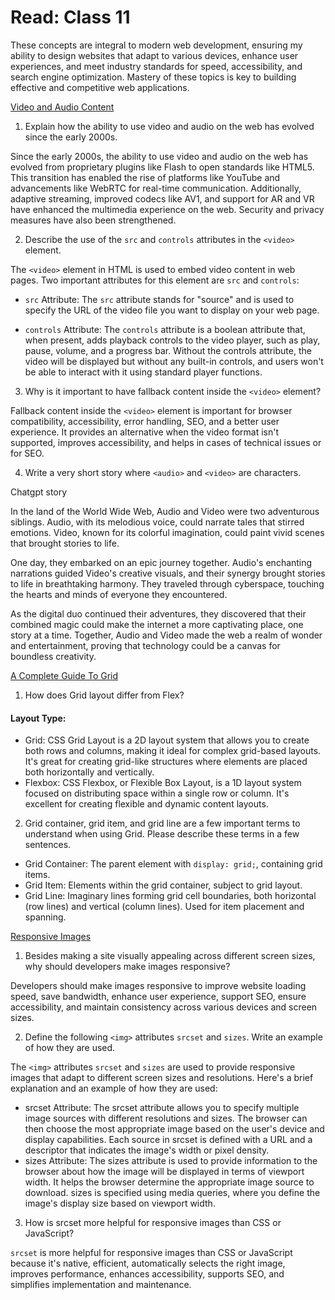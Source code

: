 # Read: Class 11

These concepts are integral to modern web development, ensuring my ability to design websites that adapt to various devices, enhance user experiences, and meet industry standards for speed, accessibility, and search engine optimization. Mastery of these topics is key to building effective and competitive web applications.

[Video and Audio Content](https://developer.mozilla.org/en-US/docs/Learn/HTML/Multimedia_and_embedding/Video_and_audio_content)

1. Explain how the ability to use video and audio on the web has evolved since the early 2000s.

Since the early 2000s, the ability to use video and audio on the web has evolved from proprietary plugins like Flash to open standards like HTML5. This transition has enabled the rise of platforms like YouTube and advancements like WebRTC for real-time communication. Additionally, adaptive streaming, improved codecs like AV1, and support for AR and VR have enhanced the multimedia experience on the web. Security and privacy measures have also been strengthened.

2. Describe the use of the `src` and `controls` attributes in the `<video>` element.

The `<video>` element in HTML is used to embed video content in web pages. Two important attributes for this element are `src` and `controls`:

* `src` Attribute:
The `src` attribute stands for "source" and is used to specify the URL of the video file you want to display on your web page.

* `controls` Attribute:
The `controls` attribute is a boolean attribute that, when present, adds playback controls to the video player, such as play, pause, volume, and a progress bar. Without the controls attribute, the video will be displayed but without any built-in controls, and users won't be able to interact with it using standard player functions.

3. Why is it important to have fallback content inside the `<video>` element?

Fallback content inside the `<video>` element is important for browser compatibility, accessibility, error handling, SEO, and a better user experience. It provides an alternative when the video format isn't supported, improves accessibility, and helps in cases of technical issues or for SEO.

4. Write a very short story where `<audio>` and `<video>` are characters.

Chatgpt story

In the land of the World Wide Web, Audio and Video were two adventurous siblings. Audio, with its melodious voice, could narrate tales that stirred emotions. Video, known for its colorful imagination, could paint vivid scenes that brought stories to life.

One day, they embarked on an epic journey together. Audio's enchanting narrations guided Video's creative visuals, and their synergy brought stories to life in breathtaking harmony. They traveled through cyberspace, touching the hearts and minds of everyone they encountered.

As the digital duo continued their adventures, they discovered that their combined magic could make the internet a more captivating place, one story at a time. Together, Audio and Video made the web a realm of wonder and entertainment, proving that technology could be a canvas for boundless creativity.

[A Complete Guide To Grid](https://css-tricks.com/snippets/css/complete-guide-grid/)

1. How does Grid layout differ from Flex?

#### Layout Type:

* Grid: CSS Grid Layout is a 2D layout system that allows you to create both rows and columns, making it ideal for complex grid-based layouts. It's great for creating grid-like structures where elements are placed both horizontally and vertically.
* Flexbox: CSS Flexbox, or Flexible Box Layout, is a 1D layout system focused on distributing space within a single row or column. It's excellent for creating flexible and dynamic content layouts.

2. Grid container, grid item, and grid line are a few important terms to understand when using Grid. Please describe these terms in a few sentences.

* Grid Container: The parent element with `display: grid;`, containing grid items.
* Grid Item: Elements within the grid container, subject to grid layout.
* Grid Line: Imaginary lines forming grid cell boundaries, both horizontal (row lines) and vertical (column lines). Used for item placement and spanning.

[Responsive Images](https://developer.mozilla.org/en-US/docs/Learn/HTML/Multimedia_and_embedding/Responsive_images)

1. Besides making a site visually appealing across different screen sizes, why should developers make images responsive?

Developers should make images responsive to improve website loading speed, save bandwidth, enhance user experience, support SEO, ensure accessibility, and maintain consistency across various devices and screen sizes.

2. Define the following `<img>` attributes `srcset` and `sizes`. Write an example of how they are used.

The `<img>` attributes `srcset` and `sizes` are used to provide responsive images that adapt to different screen sizes and resolutions. Here's a brief explanation and an example of how they are used:

* srcset Attribute:
The srcset attribute allows you to specify multiple image sources with different resolutions and sizes. The browser can then choose the most appropriate image based on the user's device and display capabilities.
Each source in srcset is defined with a URL and a descriptor that indicates the image's width or pixel density.
* sizes Attribute:
The sizes attribute is used to provide information to the browser about how the image will be displayed in terms of viewport width. It helps the browser determine the appropriate image source to download.
sizes is specified using media queries, where you define the image's display size based on viewport width.

3. How is srcset more helpful for responsive images than CSS or JavaScript?

`srcset` is more helpful for responsive images than CSS or JavaScript because it's native, efficient, automatically selects the right image, improves performance, enhances accessibility, supports SEO, and simplifies implementation and maintenance.